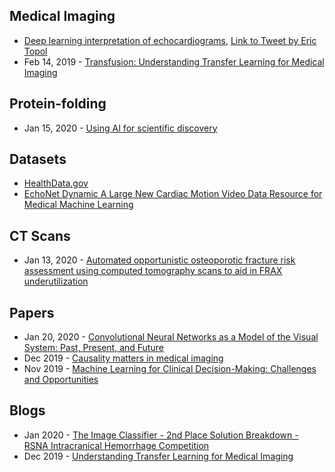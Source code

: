 ## Medical Imaging
- [Deep learning interpretation of echocardiograms](https://www.nature.com/articles/s41746-019-0216-8), [Link to Tweet by Eric Topol](https://twitter.com/EricTopol/status/1222318537504460800)
- Feb 14, 2019 - [Transfusion: Understanding Transfer Learning for Medical Imaging](https://arxiv.org/abs/1902.07208)


## Protein-folding
- Jan 15, 2020 - [Using AI for scientific discovery](https://deepmind.com/blog/article/AlphaFold-Using-AI-for-scientific-discovery)

## Datasets
- [HealthData.gov](https://healthdata.gov/)
- [EchoNet Dynamic A Large New Cardiac Motion Video Data Resource for Medical Machine Learning](https://echonet.github.io/dynamic/)

## CT Scans
- Jan 13, 2020 - [Automated opportunistic osteoporotic fracture risk assessment using computed tomography scans to aid in FRAX underutilization](https://www.nature.com/articles/s41591-019-0720-z)

## Papers
- Jan 20, 2020 - [Convolutional Neural Networks as a Model of the Visual System: Past, Present, and Future](https://arxiv.org/abs/2001.07092)
- Dec 2019 - [Causality matters in medical imaging](https://arxiv.org/abs/1912.08142)
- Nov 2019 - [Machine Learning for Clinical Decision-Making: Challenges and Opportunities](https://www.preprints.org/manuscript/201911.0278/v1)

## Blogs
- Jan 2020 - [The Image Classifier - 2nd Place Solution Breakdown - RSNA Intracranical Hemorrhage Competition](https://ntentional.squarespace.com/technical/2020/1/24/kaggle-rsna-2nd-place-train-img-classifier)
- Dec 2019 - [Understanding Transfer Learning for Medical Imaging](https://ai.googleblog.com/2019/12/understanding-transfer-learning-for.html)